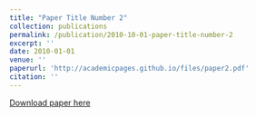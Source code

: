 ```yaml
---
title: "Paper Title Number 2"
collection: publications
permalink: /publication/2010-10-01-paper-title-number-2
excerpt: ''
date: 2010-01-01
venue: ''
paperurl: 'http://academicpages.github.io/files/paper2.pdf'
citation: ''
---
```


[Download paper here](http://academicpages.github.io/files/paper2.pdf)

<!-- Recommended citation: Your Name, You. (2010). "Paper Title Number 2." <i>Journal 1</i>. 1(2). -->